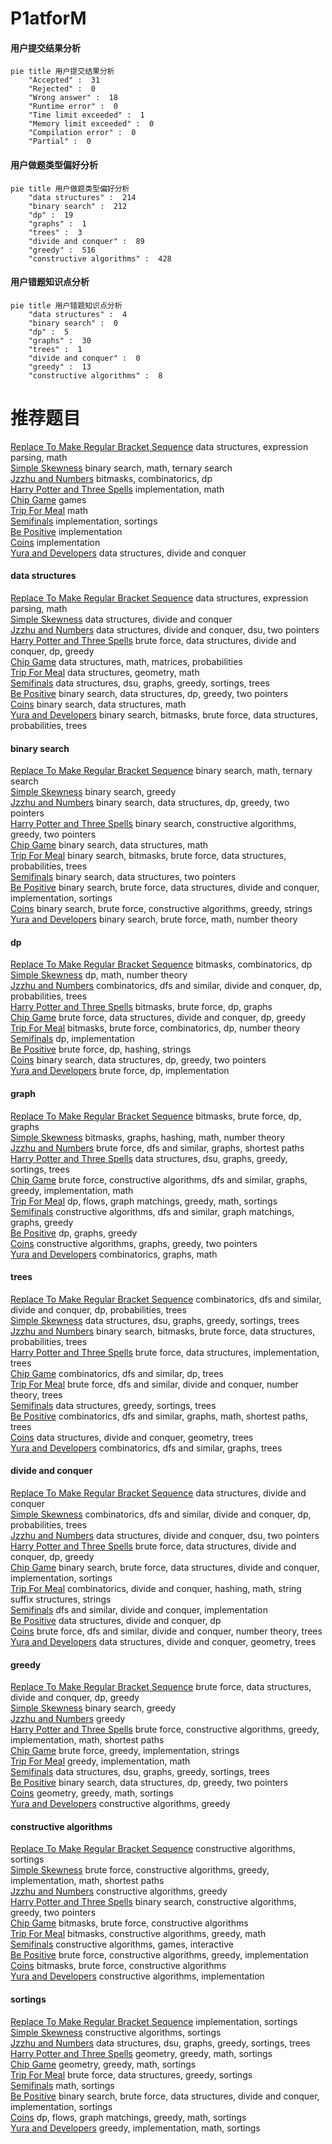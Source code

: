 # P1atforM
<!-- tabs:start -->
#### **用户提交结果分析**

```mermaid
pie title 用户提交结果分析
    "Accepted" :  31
    "Rejected" :  0
    "Wrong answer" :  18
    "Runtime error" :  0
    "Time limit exceeded" :  1
    "Memory limit exceeded" :  0
    "Compilation error" :  0
    "Partial" :  0
```
#### **用户做题类型偏好分析**

```mermaid
pie title 用户做题类型偏好分析
    "data structures" :  214
    "binary search" :  212
    "dp" :  19
    "graphs" :  1
    "trees" :  3
    "divide and conquer" :  89
    "greedy" :  516
    "constructive algorithms" :  428
```
#### **用户错题知识点分析**

```mermaid
pie title 用户错题知识点分析
    "data structures" :  4
    "binary search" :  0
    "dp" :  5
    "graphs" :  30
    "trees" :  1
    "divide and conquer" :  0
    "greedy" :  13
    "constructive algorithms" :  8
```
<!-- tabs:end -->
# 推荐题目
[Replace To Make Regular Bracket Sequence](http://codeforces.com/problemset/problem/612/C)		data structures,
                        expression parsing,
                        math		  
[Simple Skewness](http://codeforces.com/problemset/problem/626/E)		binary search,
                        math,
                        ternary search		  
[Jzzhu and Numbers](http://codeforces.com/problemset/problem/449/D)		bitmasks,
                        combinatorics,
                        dp		  
[Harry Potter and Three Spells](http://codeforces.com/problemset/problem/65/A)		implementation,
                        math		  
[Chip Game](http://codeforces.com/problemset/problem/1033/G)		games		  
[Trip For Meal](http://codeforces.com/problemset/problem/876/A)		math		  
[Semifinals](http://codeforces.com/problemset/problem/378/B)		implementation,
                        sortings		  
[Be Positive](http://codeforces.com/problemset/problem/1130/A)		implementation		  
[Coins](http://codeforces.com/problemset/problem/47/B)		implementation		  
[Yura and Developers](http://codeforces.com/problemset/problem/549/F)		data structures,
                        divide and conquer		  
<!-- tabs:start -->
#### **data structures**
[Replace To Make Regular Bracket Sequence](http://codeforces.com/problemset/problem/612/C)		data structures,
                        expression parsing,
                        math		  
[Simple Skewness](http://codeforces.com/problemset/problem/549/F)		data structures,
                        divide and conquer		  
[Jzzhu and Numbers](http://codeforces.com/problemset/problem/1156/E)		data structures,
                        divide and conquer,
                        dsu,
                        two pointers		  
[Harry Potter and Three Spells](http://codeforces.com/problemset/problem/1155/D)		brute force,
                        data structures,
                        divide and conquer,
                        dp,
                        greedy		  
[Chip Game](http://codeforces.com/problemset/problem/1286/D)		data structures,
                        math,
                        matrices,
                        probabilities		  
[Trip For Meal](https://codeforces.com/contest/651/problem/C)		data structures,
                        geometry,
                        math		  
[Semifinals](http://codeforces.com/problemset/problem/1408/E)		data structures,
                        dsu,
                        graphs,
                        greedy,
                        sortings,
                        trees		  
[Be Positive](http://codeforces.com/problemset/problem/1492/C)		binary search,
                        data structures,
                        dp,
                        greedy,
                        two pointers		  
[Coins](http://codeforces.com/problemset/problem/1490/G)		binary search,
                        data structures,
                        math		  
[Yura and Developers](http://codeforces.com/problemset/problem/1479/D)		binary search,
                        bitmasks,
                        brute force,
                        data structures,
                        probabilities,
                        trees		  
#### **binary search**
[Replace To Make Regular Bracket Sequence](http://codeforces.com/problemset/problem/626/E)		binary search,
                        math,
                        ternary search		  
[Simple Skewness](http://codeforces.com/problemset/problem/1329/E)		binary search,
                        greedy		  
[Jzzhu and Numbers](http://codeforces.com/problemset/problem/1492/C)		binary search,
                        data structures,
                        dp,
                        greedy,
                        two pointers		  
[Harry Potter and Three Spells](http://codeforces.com/problemset/problem/1463/D)		binary search,
                        constructive algorithms,
                        greedy,
                        two pointers		  
[Chip Game](http://codeforces.com/problemset/problem/1490/G)		binary search,
                        data structures,
                        math		  
[Trip For Meal](http://codeforces.com/problemset/problem/1479/D)		binary search,
                        bitmasks,
                        brute force,
                        data structures,
                        probabilities,
                        trees		  
[Semifinals](http://codeforces.com/problemset/problem/1436/E)		binary search,
                        data structures,
                        two pointers		  
[Be Positive](http://codeforces.com/problemset/problem/1461/D)		binary search,
                        brute force,
                        data structures,
                        divide and conquer,
                        implementation,
                        sortings		  
[Coins](http://codeforces.com/problemset/problem/1493/C)		binary search,
                        brute force,
                        constructive algorithms,
                        greedy,
                        strings		  
[Yura and Developers](http://codeforces.com/problemset/problem/1487/D)		binary search,
                        brute force,
                        math,
                        number theory		  
#### **dp**
[Replace To Make Regular Bracket Sequence](http://codeforces.com/problemset/problem/449/D)		bitmasks,
                        combinatorics,
                        dp		  
[Simple Skewness](http://codeforces.com/problemset/problem/1350/B)		dp,
                        math,
                        number theory		  
[Jzzhu and Numbers](http://codeforces.com/problemset/problem/960/E)		combinatorics,
                        dfs and similar,
                        divide and conquer,
                        dp,
                        probabilities,
                        trees		  
[Harry Potter and Three Spells](http://codeforces.com/problemset/problem/906/C)		bitmasks,
                        brute force,
                        dp,
                        graphs		  
[Chip Game](http://codeforces.com/problemset/problem/1155/D)		brute force,
                        data structures,
                        divide and conquer,
                        dp,
                        greedy		  
[Trip For Meal](http://codeforces.com/problemset/problem/401/D)		bitmasks,
                        brute force,
                        combinatorics,
                        dp,
                        number theory		  
[Semifinals](http://codeforces.com/problemset/problem/1324/E)		dp,
                        implementation		  
[Be Positive](http://codeforces.com/problemset/problem/835/D)		brute force,
                        dp,
                        hashing,
                        strings		  
[Coins](http://codeforces.com/problemset/problem/1492/C)		binary search,
                        data structures,
                        dp,
                        greedy,
                        two pointers		  
[Yura and Developers](https://codeforces.com/contest/1457/problem/C)		brute force,
                        dp,
                        implementation		  
#### **graph**
[Replace To Make Regular Bracket Sequence](http://codeforces.com/problemset/problem/906/C)		bitmasks,
                        brute force,
                        dp,
                        graphs		  
[Simple Skewness](https://codeforces.com/contest/1471/problem/D)		bitmasks,
                        graphs,
                        hashing,
                        math,
                        number theory		  
[Jzzhu and Numbers](http://codeforces.com/problemset/problem/1005/F)		brute force,
                        dfs and similar,
                        graphs,
                        shortest paths		  
[Harry Potter and Three Spells](http://codeforces.com/problemset/problem/1408/E)		data structures,
                        dsu,
                        graphs,
                        greedy,
                        sortings,
                        trees		  
[Chip Game](http://codeforces.com/problemset/problem/1487/C)		brute force,
                        constructive algorithms,
                        dfs and similar,
                        graphs,
                        greedy,
                        implementation,
                        math		  
[Trip For Meal](http://codeforces.com/problemset/problem/1437/C)		dp,
                        flows,
                        graph matchings,
                        greedy,
                        math,
                        sortings		  
[Semifinals](http://codeforces.com/problemset/problem/1470/D)		constructive algorithms,
                        dfs and similar,
                        graph matchings,
                        graphs,
                        greedy		  
[Be Positive](http://codeforces.com/problemset/problem/1476/C)		dp,
                        graphs,
                        greedy		  
[Coins](http://codeforces.com/problemset/problem/1304/D)		constructive algorithms,
                        graphs,
                        greedy,
                        two pointers		  
[Yura and Developers](http://codeforces.com/problemset/problem/1475/C)		combinatorics,
                        graphs,
                        math		  
#### **trees**
[Replace To Make Regular Bracket Sequence](http://codeforces.com/problemset/problem/960/E)		combinatorics,
                        dfs and similar,
                        divide and conquer,
                        dp,
                        probabilities,
                        trees		  
[Simple Skewness](http://codeforces.com/problemset/problem/1408/E)		data structures,
                        dsu,
                        graphs,
                        greedy,
                        sortings,
                        trees		  
[Jzzhu and Numbers](http://codeforces.com/problemset/problem/1479/D)		binary search,
                        bitmasks,
                        brute force,
                        data structures,
                        probabilities,
                        trees		  
[Harry Potter and Three Spells](http://codeforces.com/problemset/problem/1511/C)		brute force,
                        data structures,
                        implementation,
                        trees		  
[Chip Game](http://codeforces.com/problemset/problem/1499/F)		combinatorics,
                        dfs and similar,
                        dp,
                        trees		  
[Trip For Meal](http://codeforces.com/problemset/problem/1491/E)		brute force,
                        dfs and similar,
                        divide and conquer,
                        number theory,
                        trees		  
[Semifinals](http://codeforces.com/problemset/problem/1466/D)		data structures,
                        greedy,
                        sortings,
                        trees		  
[Be Positive](http://codeforces.com/problemset/problem/1495/D)		combinatorics,
                        dfs and similar,
                        graphs,
                        math,
                        shortest paths,
                        trees		  
[Coins](http://codeforces.com/problemset/problem/1303/G)		data structures,
                        divide and conquer,
                        geometry,
                        trees		  
[Yura and Developers](http://codeforces.com/problemset/problem/1454/E)		combinatorics,
                        dfs and similar,
                        graphs,
                        trees		  
#### **divide and conquer**
[Replace To Make Regular Bracket Sequence](http://codeforces.com/problemset/problem/549/F)		data structures,
                        divide and conquer		  
[Simple Skewness](http://codeforces.com/problemset/problem/960/E)		combinatorics,
                        dfs and similar,
                        divide and conquer,
                        dp,
                        probabilities,
                        trees		  
[Jzzhu and Numbers](http://codeforces.com/problemset/problem/1156/E)		data structures,
                        divide and conquer,
                        dsu,
                        two pointers		  
[Harry Potter and Three Spells](http://codeforces.com/problemset/problem/1155/D)		brute force,
                        data structures,
                        divide and conquer,
                        dp,
                        greedy		  
[Chip Game](http://codeforces.com/problemset/problem/1461/D)		binary search,
                        brute force,
                        data structures,
                        divide and conquer,
                        implementation,
                        sortings		  
[Trip For Meal](http://codeforces.com/problemset/problem/1466/G)		combinatorics,
                        divide and conquer,
                        hashing,
                        math,
                        string suffix structures,
                        strings		  
[Semifinals](http://codeforces.com/problemset/problem/1490/D)		dfs and similar,
                        divide and conquer,
                        implementation		  
[Be Positive](https://codeforces.com/contest/1483/problem/C)		data structures,
                        divide and conquer,
                        dp		  
[Coins](http://codeforces.com/problemset/problem/1491/E)		brute force,
                        dfs and similar,
                        divide and conquer,
                        number theory,
                        trees		  
[Yura and Developers](http://codeforces.com/problemset/problem/1303/G)		data structures,
                        divide and conquer,
                        geometry,
                        trees		  
#### **greedy**
[Replace To Make Regular Bracket Sequence](http://codeforces.com/problemset/problem/1155/D)		brute force,
                        data structures,
                        divide and conquer,
                        dp,
                        greedy		  
[Simple Skewness](http://codeforces.com/problemset/problem/1329/E)		binary search,
                        greedy		  
[Jzzhu and Numbers](http://codeforces.com/problemset/problem/1148/A)		greedy		  
[Harry Potter and Three Spells](http://codeforces.com/problemset/problem/1421/D)		brute force,
                        constructive algorithms,
                        greedy,
                        implementation,
                        math,
                        shortest paths		  
[Chip Game](https://codeforces.com/contest/1464/problem/B)		brute force,
                        greedy,
                        implementation,
                        strings		  
[Trip For Meal](http://codeforces.com/problemset/problem/1422/B)		greedy,
                        implementation,
                        math		  
[Semifinals](http://codeforces.com/problemset/problem/1408/E)		data structures,
                        dsu,
                        graphs,
                        greedy,
                        sortings,
                        trees		  
[Be Positive](http://codeforces.com/problemset/problem/1492/C)		binary search,
                        data structures,
                        dp,
                        greedy,
                        two pointers		  
[Coins](https://codeforces.com/contest/1496/problem/C)		geometry,
                        greedy,
                        math,
                        sortings		  
[Yura and Developers](http://codeforces.com/problemset/problem/1493/A)		constructive algorithms,
                        greedy		  
#### **constructive algorithms**
[Replace To Make Regular Bracket Sequence](http://codeforces.com/problemset/problem/1144/C)		constructive algorithms,
                        sortings		  
[Simple Skewness](http://codeforces.com/problemset/problem/1421/D)		brute force,
                        constructive algorithms,
                        greedy,
                        implementation,
                        math,
                        shortest paths		  
[Jzzhu and Numbers](http://codeforces.com/problemset/problem/1493/A)		constructive algorithms,
                        greedy		  
[Harry Potter and Three Spells](http://codeforces.com/problemset/problem/1463/D)		binary search,
                        constructive algorithms,
                        greedy,
                        two pointers		  
[Chip Game](https://codeforces.com/contest/1456/problem/B)		bitmasks,
                        brute force,
                        constructive algorithms		  
[Trip For Meal](http://codeforces.com/problemset/problem/1492/D)		bitmasks,
                        constructive algorithms,
                        greedy,
                        math		  
[Semifinals](https://codeforces.com/contest/1504/problem/D)		constructive algorithms,
                        games,
                        interactive		  
[Be Positive](https://codeforces.com/contest/1483/problem/A)		brute force,
                        constructive algorithms,
                        greedy,
                        implementation		  
[Coins](https://codeforces.com/contest/1457/problem/D)		bitmasks,
                        brute force,
                        constructive algorithms		  
[Yura and Developers](http://codeforces.com/problemset/problem/1513/A)		constructive algorithms,
                        implementation		  
#### **sortings**
[Replace To Make Regular Bracket Sequence](http://codeforces.com/problemset/problem/378/B)		implementation,
                        sortings		  
[Simple Skewness](http://codeforces.com/problemset/problem/1144/C)		constructive algorithms,
                        sortings		  
[Jzzhu and Numbers](http://codeforces.com/problemset/problem/1408/E)		data structures,
                        dsu,
                        graphs,
                        greedy,
                        sortings,
                        trees		  
[Harry Potter and Three Spells](https://codeforces.com/contest/1496/problem/C)		geometry,
                        greedy,
                        math,
                        sortings		  
[Chip Game](http://codeforces.com/problemset/problem/1495/A)		geometry,
                        greedy,
                        math,
                        sortings		  
[Trip For Meal](http://codeforces.com/problemset/problem/1497/A)		brute force,
                        data structures,
                        greedy,
                        sortings		  
[Semifinals](http://codeforces.com/problemset/problem/1427/A)		math,
                        sortings		  
[Be Positive](http://codeforces.com/problemset/problem/1461/D)		binary search,
                        brute force,
                        data structures,
                        divide and conquer,
                        implementation,
                        sortings		  
[Coins](http://codeforces.com/problemset/problem/1437/C)		dp,
                        flows,
                        graph matchings,
                        greedy,
                        math,
                        sortings		  
[Yura and Developers](http://codeforces.com/problemset/problem/1473/A)		greedy,
                        implementation,
                        math,
                        sortings		  
<!-- tabs:end -->
